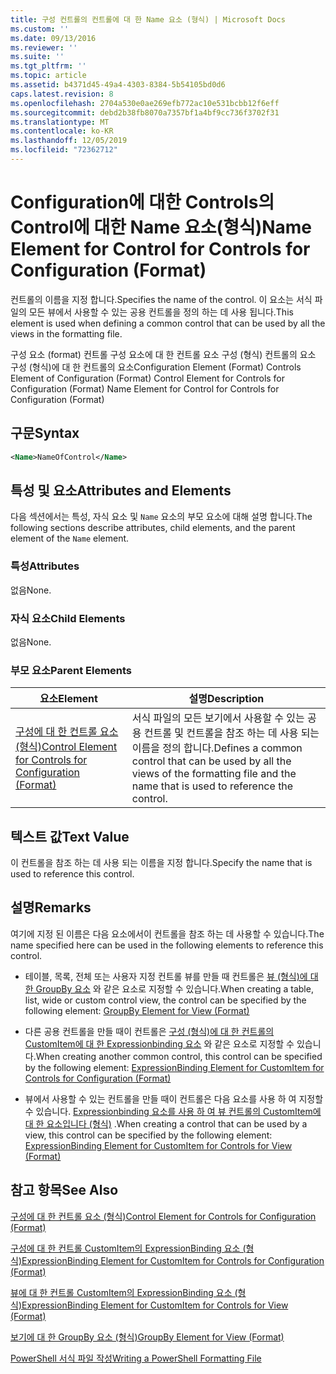 ```yaml
---
title: 구성 컨트롤의 컨트롤에 대 한 Name 요소 (형식) | Microsoft Docs
ms.custom: ''
ms.date: 09/13/2016
ms.reviewer: ''
ms.suite: ''
ms.tgt_pltfrm: ''
ms.topic: article
ms.assetid: b4371d45-49a4-4303-8384-5b54105bd0d6
caps.latest.revision: 8
ms.openlocfilehash: 2704a530e0ae269efb772ac10e531bcbb12f6eff
ms.sourcegitcommit: debd2b38fb8070a7357bf1a4bf9cc736f3702f31
ms.translationtype: MT
ms.contentlocale: ko-KR
ms.lasthandoff: 12/05/2019
ms.locfileid: "72362712"
---
```

# <a name="name-element-for-control-for-controls-for-configuration-format"></a><span data-ttu-id="af2c3-102">Configuration에 대한 Controls의 Control에 대한 Name 요소(형식)</span><span class="sxs-lookup"><span data-stu-id="af2c3-102">Name Element for Control for Controls for Configuration (Format)</span></span>

<span data-ttu-id="af2c3-103">컨트롤의 이름을 지정 합니다.</span><span class="sxs-lookup"><span data-stu-id="af2c3-103">Specifies the name of the control.</span></span> <span data-ttu-id="af2c3-104">이 요소는 서식 파일의 모든 뷰에서 사용할 수 있는 공용 컨트롤을 정의 하는 데 사용 됩니다.</span><span class="sxs-lookup"><span data-stu-id="af2c3-104">This element is used when defining a common control that can be used by all the views in the formatting file.</span></span>

<span data-ttu-id="af2c3-105">구성 요소 (format) 컨트롤 구성 요소에 대 한 컨트롤 요소 구성 (형식) 컨트롤의 요소 구성 (형식)에 대 한 컨트롤의 요소</span><span class="sxs-lookup"><span data-stu-id="af2c3-105">Configuration Element (Format) Controls Element of Configuration (Format) Control Element for Controls for Configuration (Format) Name Element for Control for Controls for Configuration (Format)</span></span>

## <a name="syntax"></a><span data-ttu-id="af2c3-106">구문</span><span class="sxs-lookup"><span data-stu-id="af2c3-106">Syntax</span></span>

```xml
<Name>NameOfControl</Name>

```

## <a name="attributes-and-elements"></a><span data-ttu-id="af2c3-107">특성 및 요소</span><span class="sxs-lookup"><span data-stu-id="af2c3-107">Attributes and Elements</span></span>

<span data-ttu-id="af2c3-108">다음 섹션에서는 특성, 자식 요소 및 `Name` 요소의 부모 요소에 대해 설명 합니다.</span><span class="sxs-lookup"><span data-stu-id="af2c3-108">The following sections describe attributes, child elements, and the parent element of the `Name` element.</span></span>

### <a name="attributes"></a><span data-ttu-id="af2c3-109">특성</span><span class="sxs-lookup"><span data-stu-id="af2c3-109">Attributes</span></span>

<span data-ttu-id="af2c3-110">없음</span><span class="sxs-lookup"><span data-stu-id="af2c3-110">None.</span></span>

### <a name="child-elements"></a><span data-ttu-id="af2c3-111">자식 요소</span><span class="sxs-lookup"><span data-stu-id="af2c3-111">Child Elements</span></span>

<span data-ttu-id="af2c3-112">없음</span><span class="sxs-lookup"><span data-stu-id="af2c3-112">None.</span></span>

### <a name="parent-elements"></a><span data-ttu-id="af2c3-113">부모 요소</span><span class="sxs-lookup"><span data-stu-id="af2c3-113">Parent Elements</span></span>

|<span data-ttu-id="af2c3-114">요소</span><span class="sxs-lookup"><span data-stu-id="af2c3-114">Element</span></span>|<span data-ttu-id="af2c3-115">설명</span><span class="sxs-lookup"><span data-stu-id="af2c3-115">Description</span></span>|
|-------------|-----------------|
|[<span data-ttu-id="af2c3-116">구성에 대 한 컨트롤 요소 (형식)</span><span class="sxs-lookup"><span data-stu-id="af2c3-116">Control Element for Controls for Configuration (Format)</span></span>](./control-element-for-controls-for-configuration-format.md)|<span data-ttu-id="af2c3-117">서식 파일의 모든 보기에서 사용할 수 있는 공용 컨트롤 및 컨트롤을 참조 하는 데 사용 되는 이름을 정의 합니다.</span><span class="sxs-lookup"><span data-stu-id="af2c3-117">Defines a common control that can be used by all the views of the formatting file and the name that is used to reference the control.</span></span>|

## <a name="text-value"></a><span data-ttu-id="af2c3-118">텍스트 값</span><span class="sxs-lookup"><span data-stu-id="af2c3-118">Text Value</span></span>

<span data-ttu-id="af2c3-119">이 컨트롤을 참조 하는 데 사용 되는 이름을 지정 합니다.</span><span class="sxs-lookup"><span data-stu-id="af2c3-119">Specify the name that is used to reference this control.</span></span>

## <a name="remarks"></a><span data-ttu-id="af2c3-120">설명</span><span class="sxs-lookup"><span data-stu-id="af2c3-120">Remarks</span></span>

<span data-ttu-id="af2c3-121">여기에 지정 된 이름은 다음 요소에서이 컨트롤을 참조 하는 데 사용할 수 있습니다.</span><span class="sxs-lookup"><span data-stu-id="af2c3-121">The name specified here can be used in the following elements to reference this control.</span></span>

- <span data-ttu-id="af2c3-122">테이블, 목록, 전체 또는 사용자 지정 컨트롤 뷰를 만들 때 컨트롤은 [뷰 (형식)에 대 한 GroupBy 요소](./groupby-element-for-view-format.md) 와 같은 요소로 지정할 수 있습니다.</span><span class="sxs-lookup"><span data-stu-id="af2c3-122">When creating a table, list, wide or custom control view, the control can be specified by the following element: [GroupBy Element for View (Format)](./groupby-element-for-view-format.md)</span></span>

- <span data-ttu-id="af2c3-123">다른 공용 컨트롤을 만들 때이 컨트롤은 [구성 (형식)에 대 한 컨트롤의 CustomItem에 대 한 Expressionbinding 요소](./expressionbinding-element-for-customitem-for-controls-for-configuration-format.md) 와 같은 요소로 지정할 수 있습니다.</span><span class="sxs-lookup"><span data-stu-id="af2c3-123">When creating another common control, this control can be specified by the following element: [ExpressionBinding Element for CustomItem for Controls for Configuration (Format)](./expressionbinding-element-for-customitem-for-controls-for-configuration-format.md)</span></span>

- <span data-ttu-id="af2c3-124">뷰에서 사용할 수 있는 컨트롤을 만들 때이 컨트롤은 다음 요소를 사용 하 여 지정할 수 있습니다. [Expressionbinding 요소를 사용 하 여 뷰 컨트롤의 CustomItem에 대 한 요소입니다 (형식)](./expressionbinding-element-for-customitem-for-controls-for-view-format.md) .</span><span class="sxs-lookup"><span data-stu-id="af2c3-124">When creating a control that can be used by a view, this control can be specified by the following element: [ExpressionBinding Element for CustomItem for Controls for View (Format)](./expressionbinding-element-for-customitem-for-controls-for-view-format.md)</span></span>

## <a name="see-also"></a><span data-ttu-id="af2c3-125">참고 항목</span><span class="sxs-lookup"><span data-stu-id="af2c3-125">See Also</span></span>

[<span data-ttu-id="af2c3-126">구성에 대 한 컨트롤 요소 (형식)</span><span class="sxs-lookup"><span data-stu-id="af2c3-126">Control Element for Controls for Configuration (Format)</span></span>](./control-element-for-controls-for-configuration-format.md)

[<span data-ttu-id="af2c3-127">구성에 대 한 컨트롤 CustomItem의 ExpressionBinding 요소 (형식)</span><span class="sxs-lookup"><span data-stu-id="af2c3-127">ExpressionBinding Element for CustomItem for Controls for Configuration (Format)</span></span>](./expressionbinding-element-for-customitem-for-controls-for-configuration-format.md)

[<span data-ttu-id="af2c3-128">뷰에 대 한 컨트롤 CustomItem의 ExpressionBinding 요소 (형식)</span><span class="sxs-lookup"><span data-stu-id="af2c3-128">ExpressionBinding Element for CustomItem for Controls for View (Format)</span></span>](./expressionbinding-element-for-customitem-for-controls-for-view-format.md)

[<span data-ttu-id="af2c3-129">보기에 대 한 GroupBy 요소 (형식)</span><span class="sxs-lookup"><span data-stu-id="af2c3-129">GroupBy Element for View (Format)</span></span>](./groupby-element-for-view-format.md)

[<span data-ttu-id="af2c3-130">PowerShell 서식 파일 작성</span><span class="sxs-lookup"><span data-stu-id="af2c3-130">Writing a PowerShell Formatting File</span></span>](./writing-a-powershell-formatting-file.md)
